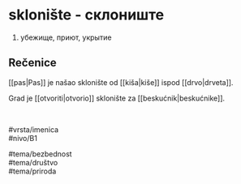 # sklonište - склониште

1. убежище, приют, укрытие  

## Rečenice

[[pas|Pas]] je našao sklonište od [[kiša|kiše]] ispod [[drvo|drveta]].  

Grad je [[otvoriti|otvorio]] sklonište za [[beskućnik|beskućnike]].  

<br>

#vrsta/imenica  
#nivo/B1  

#tema/bezbednost  
#tema/društvo  
#tema/priroda  
